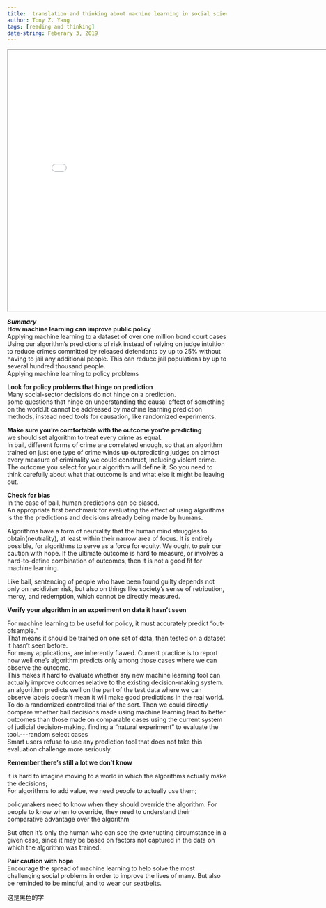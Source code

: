 ```yaml
---
title:  translation and thinking about machine learning in social science
author: Tony Z. Yang	
tags: [reading and thinking]
date-string: Feberary 3, 2019
---
```


<iframe src="/images/A Guide to Solving Social Problems with Machine Learning.pdf" width="800" height="600"></iframe> 

<object width="800" height="600" data="/images/Social Problems with Machine Learning.pdf" type="application/pdf">
      <param name="src" value="/images/Social Problems with Machine Learning.pdf">
</object>


      
***Summary***<br>
**How machine learning can improve public policy**<br>
Applying machine learning to a dataset of over one million bond court cases<br>
Using our algorithm’s predictions of risk instead of relying on judge intuition to reduce crimes committed by released defendants by up to 25% without having to jail any additional people. This can reduce jail populations by up to several hundred thousand people. <br>
Applying machine learning to policy problems<br>

**Look for policy problems that hinge on prediction**<br>
Many social-sector decisions do not hinge on a prediction.<br>some questions that hinge on understanding the causal
effect of something on the world.It cannot be addressed by machine learning prediction methods, instead need tools for causation, like randomized experiments.


**Make sure you’re comfortable with the outcome you’re predicting**<br>
we should set algorithm to treat every crime as equal.<br>
In bail, different forms of crime are correlated enough, so that an algorithm trained on just one type of crime winds up outpredicting judges on almost every measure of criminality we could construct, including violent crime. The outcome you select for your algorithm will define it. So you need to think carefully about what that outcome is and what else it might be leaving out.

**Check for bias**<br>
In the case of bail, human predictions can be biased. <br>
An appropriate first benchmark for evaluating the effect of using algorithms is the the predictions and decisions already being made by humans.

Algorithms have a form of neutrality that the human mind struggles to obtain(neutrality), at least within their narrow area of focus. It is entirely possible, for algorithms to serve as a force for equity. We ought to pair our caution with hope. If the ultimate outcome is hard to measure, or involves a hard-to-define combination of outcomes, then it is not a good fit for machine learning. 

Like bail, sentencing of people who have been found guilty depends not only on recidivism risk, but also on things like society’s sense of retribution, mercy, and redemption, which cannot be directly measured.


**Verify your algorithm in an experiment on data it hasn’t seen**<br>

For machine learning to be useful for policy, it must accurately predict “out-ofsample.” <br>
That means it should be trained on one set of data, then tested on a dataset it hasn’t seen before.<br>
For many applications, are inherently flawed. Current practice is to report how well one’s algorithm predicts only among those cases where we can observe the outcome.<br>
This makes it hard to evaluate whether any new machine learning tool can actually improve outcomes relative to the existing decision-making system.<br>
an algorithm predicts well on the part of the test data where we can observe labels doesn’t mean it will make good predictions in the real world. <br>
To do a randomized controlled trial of the sort. Then we could directly compare whether bail decisions made using machine learning lead to better outcomes than those made on comparable cases using the current system of judicial decision-making.
finding a “natural experiment” to evaluate the tool.---random select cases<br>
Smart users refuse to use any prediction tool that does not take this evaluation challenge more seriously.<br>

**Remember there’s still a lot we don’t know**<br>

it is hard to imagine moving to a world in which the algorithms actually make the decisions;<br>
For algorithms to add value, we need people to actually use them; <br>

policymakers need to know when they should override the algorithm.
For people to know when to override, they need to understand their comparative advantage over the algorithm <br>

But often it’s only the human who can see the extenuating circumstance in a given case, since it may be based on factors not captured in the data on which the algorithm was trained.<br>
 
 **Pair caution with hope**<br>
Encourage the spread of machine learning to help solve the most challenging social problems in order to improve
the lives of many. But also be reminded to be mindful, and to wear our seatbelts.




<p style="color:#000000;">这是黑色的字</p>
